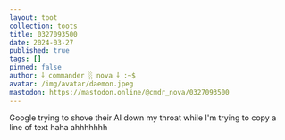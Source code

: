 ```yaml
---
layout: toot
collection: toots
title: 0327093500
date: 2024-03-27
published: true
tags: []
pinned: false
author: ⸸ commander ░ nova ⸸ :~$
avatar: /img/avatar/daemon.jpeg
mastodon: https://mastodon.online/@cmdr_nova/0327093500
---
```


Google trying to shove their AI down my throat while I'm trying to copy a line of text haha ahhhhhhh
